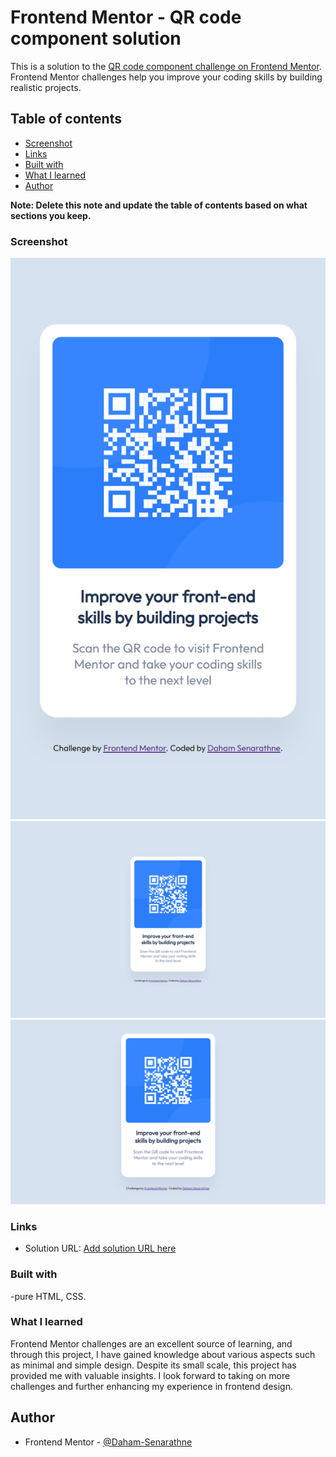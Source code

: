 # Frontend Mentor - QR code component solution

This is a solution to the [QR code component challenge on Frontend Mentor](https://www.frontendmentor.io/challenges/qr-code-component-iux_sIO_H). Frontend Mentor challenges help you improve your coding skills by building realistic projects.

## Table of contents

- [Screenshot](#screenshot)
- [Links](#links)
- [Built with](#built-with)
- [What I learned](#what-i-learned)
- [Author](#author)

**Note: Delete this note and update the table of contents based on what sections you keep.**

### Screenshot

![](./final-design/mbile.png)
![](./final-design/nesthub-max.png)
![](./final-design/nesthub.png)

### Links

- Solution URL: [Add solution URL here](https://your-solution-url.com)

### Built with

-pure HTML, CSS.

### What I learned

Frontend Mentor challenges are an excellent source of learning, and through this project, I have gained knowledge about various aspects such as minimal and simple design. Despite its small scale, this project has provided me with valuable insights. I look forward to taking on more challenges and further enhancing my experience in frontend design.

## Author

- Frontend Mentor - [@Daham-Senarathne](https://www.frontendmentor.io/profile/Daham-Senarathne)
